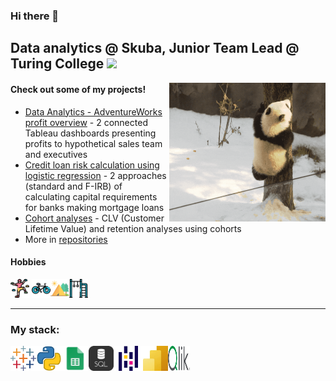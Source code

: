 ### Hi there 👋

## Data analytics @ Skuba, Junior Team Lead @ Turing College <img src = https://github.com/SamodAas/SamodAas/blob/main/images/pandas.gif height = '70' />

<img hight="200" width="250" alt="GIF" align="right" src=https://github.com/SamodAas/SamodAas/blob/main/images/climbing.gif/>

#### Check out some of my projects!   
* [Data Analytics - AdventureWorks profit overview](https://github.com/SamodAas/Data-Analytics-Profit-Overview) - 2 connected Tableau dashboards presenting profits to hypothetical sales team and executives  
* [Credit loan risk calculation using logistic regression](https://github.com/SamodAas/Credit-loan-risk-calculation) - 2 approaches (standard and F-IRB) of calculating capital requirements for banks making mortgage loans  
* [Cohort analyses](https://github.com/SamodAas/Cohort-analyses.-CLV-and-retention-) - CLV (Customer Lifetime Value) and retention analyses using cohorts
* More in [repositories](https://github.com/SamodAas?tab=repositories)

#### Hobbies  
<img src = https://github.com/SamodAas/SamodAas/blob/main/images/bouldering.png height = '30' style="border = #000000 10px"/>&nbsp;<img src = https://github.com/SamodAas/SamodAas/blob/main/images/bicycle.png height = '30'/><img src = https://github.com/SamodAas/SamodAas/blob/main/images/tent.png height = '30'/><img src = https://github.com/SamodAas/SamodAas/blob/main/images/playground.png height = '30'/>
____________________________________________________________
### My stack:

<img src = https://github.com/SamodAas/SamodAas/blob/main/images/tableau.png height = '40' /><img src = https://github.com/SamodAas/SamodAas/blob/main/images/python.png height = '40' /><img src = https://github.com/SamodAas/SamodAas/blob/main/images/sheets.jpeg height = '40' /><img src = https://github.com/SamodAas/SamodAas/blob/main/images/sql.png height = '40' /><img src = https://github.com/SamodAas/SamodAas/blob/main/images/pandas.png height = '40' /><img src = https://github.com/SamodAas/SamodAas/blob/main/images/powerbi.jpeg height = '40' /><img src = https://github.com/SamodAas/SamodAas/blob/main/images/logo-qlik_d49uek.svg height = '40' width = '35' borders = '2'/>
